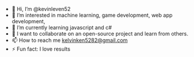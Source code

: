 - 👋 Hi, I’m @kevinleven52
- 👀 I’m interested in machine learning, game development, web app development,
- 🌱 I’m currently learning javascript and c#
- 💞️ I want to collaborate on an open-source project and learn from others.
- 📫 How to reach me kelvinken5282@gmail.com
- ⚡ Fun fact: I love results

<!---
kevinleven52/kevinleven52 is a ✨ special ✨ repository because its `README.md` (this file) appears on your GitHub profile.
You can click the Preview link to take a look at your changes.
--->
